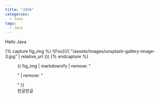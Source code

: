 ```yaml
---
title: "JAVA"
categories:
  - Java
tags:
  - Java
---
```



Hello Java

{% capture fig_img %}
![Foo]({{ "/assets/images/unsplash-gallery-image-3.jpg" | relative_url }})
{% endcapture %}

<figure>
  {{ fig_img | markdownify | remove: "<p>" | remove: "</p>" }}
  <figcaption>한글한글</figcaption>
</figure>